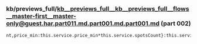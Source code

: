 ### kb/previews_full/kb__previews_full__kb__previews_full__flows__master-first__master-only@guest.har.part011.md.part001.md.part001.md (part 002)

```md
nt,price_min:this.service.price_min*this.service.spotsCount}:this.service}getServiceInformation(){return\"spotsCount\"in th
```

```

